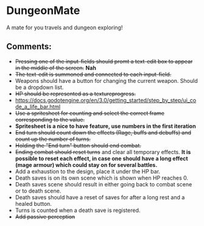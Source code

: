 # DungeonMate
A mate for you travels and dungeon exploring!

## Comments:
- ~~Pressing one of the input-fields should promt a text-edit box to appear in the middle of the screen.~~ **Nah**
- ~~The text-edit is summoned and connected to each input-field.~~
- Weapons should have a button for changing the current weapon. Should be a dropdown list.
- ~~HP should be represented as a textureprogress.~~
- https://docs.godotengine.org/en/3.0/getting_started/step_by_step/ui_code_a_life_bar.html
- ~~Use a spritesheet for counting and select the correct frame corresponding to the value.~~
- **Spritesheet is a nice to have feature, use numbers in the first iteration**
- ~~End turn should count down the effects (Rage, buffs and debuffs) and count up the number of turns.~~
- ~~Holding the "End turn" button should end combat.~~
- ~~Ending combat should reset turns~~ and clear all temporary effects. **It is possible to reset each effect, in case one should have a long effect (mage armour) which could stay on for several battles.**
- Add a exhaustion to the design, place it under the HP bar.
- Death saves is on its own scene which is shown when HP reaches 0.
- Death saves scene should result in either going back to combat scene or to death scene.
- Death saves should have a reset of saves for after a long rest and a healed button.
- Turns is counted when a death save is registered.
- ~~Add passive perception~~
